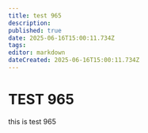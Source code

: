 ```yaml
---
title: test 965
description: 
published: true
date: 2025-06-16T15:00:11.734Z
tags: 
editor: markdown
dateCreated: 2025-06-16T15:00:11.734Z
---
```


# TEST 965
this is test 965
